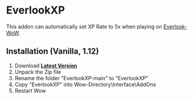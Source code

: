 # EverlookXP

This addon can automatically set XP Rate to 5x when playing on [Everlook-WoW](https://everlook-wow.com/).

## Installation (Vanilla, 1.12)
1. Download **[Latest Version](https://github.com/arubinofaux/EverlookXP/archive/main.zip)**
2. Unpack the Zip file
3. Rename the folder "EverlookXP-main" to "EverlookXP"
4. Copy "EverlookXP" into Wow-Directory\Interface\AddOns
5. Restart Wow

